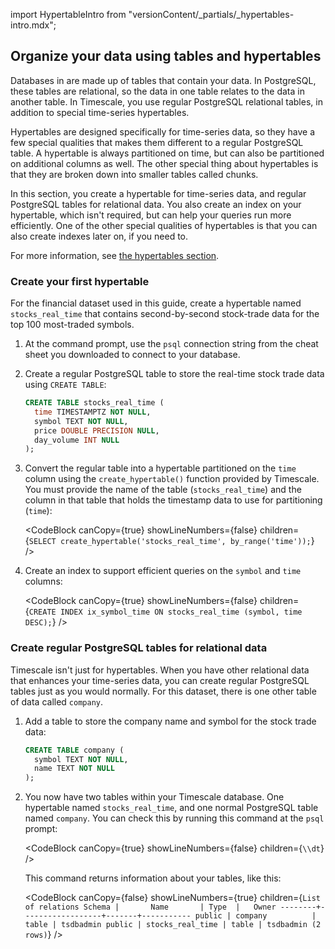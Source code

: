 import HypertableIntro from "versionContent/_partials/_hypertables-intro.mdx";

## Organize your data using tables and hypertables 

<HypertableIntro />

Databases in are made up of tables that contain your data. In PostgreSQL, these
tables are relational, so the data in one table relates to the data in another
table. In Timescale, you use regular PostgreSQL relational tables, in addition
to special time-series hypertables.

Hypertables are designed specifically for time-series data, so they have a few
special qualities that makes them different to a regular PostgreSQL table. A
hypertable is always partitioned on time, but can also be partitioned on
additional columns as well. The other special thing about hypertables is that
they are broken down into smaller tables called chunks.

In this section, you create a hypertable for time-series data, and regular
PostgreSQL tables for relational data. You also create an index on your
hypertable, which isn't required, but can help your queries run more efficiently.
One of the other special qualities of hypertables is that you can also create
indexes later on, if you need to.

For more information, see
[the hypertables section][hypertable-how-to].

### Create your first hypertable

For the financial dataset used in this guide, create a hypertable named
`stocks_real_time` that contains second-by-second stock-trade data for the top
100 most-traded symbols.

<Procedure>



1.  At the command prompt, use the `psql` connection string from the cheat sheet
    you downloaded to connect to your database.
1.  Create a regular PostgreSQL table to store the real-time stock trade data
    using `CREATE TABLE`:

    ```sql
    CREATE TABLE stocks_real_time (
      time TIMESTAMPTZ NOT NULL,
      symbol TEXT NOT NULL,
      price DOUBLE PRECISION NULL,
      day_volume INT NULL
    );
    ```

1.  Convert the regular table into a hypertable partitioned on the `time` column
    using the `create_hypertable()` function provided by Timescale. You must
    provide the name of the table (`stocks_real_time`) and the column in that
    table that holds the timestamp data to use for partitioning (`time`):

    <CodeBlock canCopy={true} showLineNumbers={false} children={`
    SELECT create_hypertable('stocks_real_time', by_range('time'));
    `} />

1.  Create an index to support efficient queries on the `symbol` and `time`
    columns:

    <CodeBlock canCopy={true} showLineNumbers={false} children={`
    CREATE INDEX ix_symbol_time ON stocks_real_time (symbol, time DESC);
    `} />

</Procedure>

### Create regular PostgreSQL tables for relational data

Timescale isn't just for hypertables. When you have other relational data that
enhances your time-series data, you can create regular PostgreSQL tables just as
you would normally. For this dataset, there is one other table of data called
`company`.

<Procedure>

1.  Add a table to store the company name and symbol for the stock trade data:

    ```sql
    CREATE TABLE company (
      symbol TEXT NOT NULL,
      name TEXT NOT NULL
    );
    ```

1.  You now have two tables within your Timescale database. One hypertable named
    `stocks_real_time`, and one normal PostgreSQL table named `company`. You can
    check this by running this command at the `psql` prompt:

    <CodeBlock canCopy={true} showLineNumbers={false} children={`
    \\dt
    `} />

    This command returns information about your tables, like this:

    <CodeBlock canCopy={false} showLineNumbers={true} children={`
                           List of relations
     Schema |       Name       | Type  |   Owner
    --------+------------------+-------+-----------
     public | company          | table | tsdbadmin
     public | stocks_real_time | table | tsdbadmin
    (2 rows)
    `} />

</Procedure>

[hypertable-how-to]: /use-timescale/:currentVersion:/hypertables/

